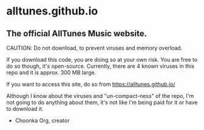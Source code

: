 # alltunes.github.io

## The official AllTunes Music website.

CAUTION: Do not download, to prevent viruses and memory overload.

If you download this code, you are doing so at your own risk. You are free to do so though, it's open-source.
Currently, there are 4 known viruses in this repo and it is approx. 300 MB large.

If you want to access this site, do so from https://alltunes.github.io/

Although I know about the viruses and "un-compact-ness" of the repo, I'm not going to do anything about them, it's not like I'm being paid for it or have to download it.

- Choonka Org, creator
